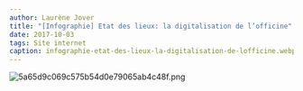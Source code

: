 ```yaml
---
author: Laurène Jover
title: "[Infographie] Etat des lieux: la digitalisation de l’officine"
date: 2017-10-03
tags: Site internet
caption: infographie-etat-des-lieux-la-digitalisation-de-lofficine.webp
---
```


![5a65d9c069c575b54d0e79065ab4c48f.png](/2017-10-03_infographie-etat-des-lieux-la-digitalisation-de-lofficine/5a65d9c069c575b54d0e79065ab4c48f.png)
